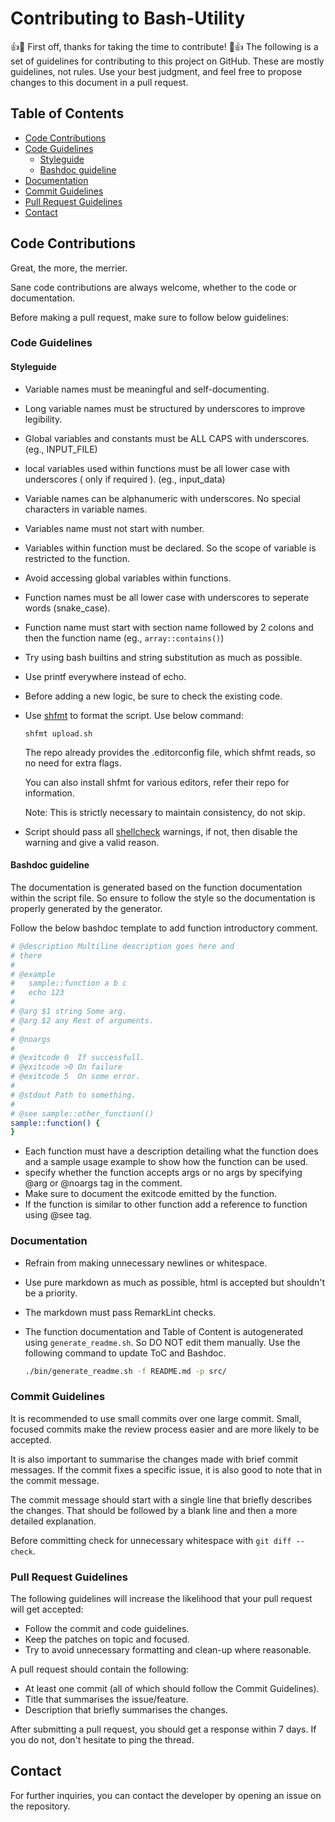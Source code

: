 # Contributing to Bash-Utility

:+1::tada: First off, thanks for taking the time to contribute! :tada::+1:
The following is a set of guidelines for contributing to this project on GitHub. These are mostly guidelines, not rules. Use your best judgment, and feel free to propose changes to this document in a pull request.

## Table of Contents
- [Code Contributions](#code-contributions)
- [Code Guidelines](#code-guidelines)
    - [Styleguide](#styleguide)
    - [Bashdoc guideline](#bashdoc-guideline)
- [Documentation](#documentation)
- [Commit Guidelines](#commit-guidelines)
- [Pull Request Guidelines](#pull-request-guidelines)
- [Contact](#contact)

## Code Contributions

Great, the more, the merrier.

Sane code contributions are always welcome, whether to the code or documentation.

Before making a pull request, make sure to follow below guidelines:

### Code Guidelines

#### Styleguide
- Variable names must be meaningful and self-documenting.
- Long variable names must be structured by underscores to improve legibility.
- Global variables and constants must be ALL CAPS with underscores. (eg., INPUT_FILE)
- local variables used within functions must be all lower case with underscores ( only if required ). (eg., input_data)
- Variable names can be alphanumeric with underscores. No special characters in variable names.
- Variables name must not start with number.
- Variables within function must be declared. So the scope of variable is restricted to the function.
- Avoid accessing global variables within functions.
- Function names must be all lower case with underscores to seperate words (snake_case).
- Function name must start with section name followed by 2 colons and then the function name  (eg., `array::contains()`)
- Try using bash builtins and string substitution as much as possible.
- Use printf everywhere instead of echo.
- Before adding a new logic, be sure to check the existing code.
- Use [shfmt](https://github.com/mvdan/sh) to format the script. Use below command:

    ```shell
    shfmt upload.sh
    ```

    The repo already provides the .editorconfig file, which shfmt reads, so no need for extra flags.

    You can also install shfmt for various editors, refer their repo for information.

    Note: This is strictly necessary to maintain consistency, do not skip.

- Script should pass all [shellcheck](https://www.shellcheck.net/) warnings, if not, then disable the warning and give a valid reason.
#### Bashdoc guideline
The documentation is generated based on the function documentation within the script file. So ensure to follow the style so the documentation is 
properly generated by the generator.

Follow the below bashdoc template to add function introductory comment.

```bash
# @description Multiline description goes here and
# there
#
# @example
#   sample::function a b c
#   echo 123
#
# @arg $1 string Some arg.
# @arg $2 any Rest of arguments.
#
# @noargs
#
# @exitcode 0  If successfull.
# @exitcode >0 On failure
# @exitcode 5  On some error.
#
# @stdout Path to something.
#
# @see sample::other_function(()
sample::function() {
}
```

- Each function must have a description detailing what the function does and a sample usage example to show how the function can be used.
- specify whether the function accepts args or no args by specifying @arg or @noargs tag in the comment.
- Make sure to document the exitcode emitted by the function.
- If the function is similar to other function add a reference to function using @see tag.

### Documentation
- Refrain from making unnecessary newlines or whitespace.
- Use pure markdown as much as possible, html is accepted but shouldn't be a priority.
- The markdown must pass RemarkLint checks.
- The function documentation and Table of Content is autogenerated using `generate_readme.sh`. So DO NOT edit them manually. Use the following command to update ToC and Bashdoc.
  
    ```bash
    ./bin/generate_readme.sh -f README.md -p src/
    ```

### Commit Guidelines

It is recommended to use small commits over one large commit. Small, focused commits make the review process easier and are more likely to be accepted.

It is also important to summarise the changes made with brief commit messages. If the commit fixes a specific issue, it is also good to note that in the commit message.

The commit message should start with a single line that briefly describes the changes. That should be followed by a blank line and then a more detailed explanation.

Before committing check for unnecessary whitespace with `git diff --check`.

### Pull Request Guidelines

The following guidelines will increase the likelihood that your pull request will get accepted:

- Follow the commit and code guidelines.
- Keep the patches on topic and focused.
- Try to avoid unnecessary formatting and clean-up where reasonable.

A pull request should contain the following:

- At least one commit (all of which should follow the Commit Guidelines).
- Title that summarises the issue/feature.
- Description that briefly summarises the changes.

After submitting a pull request, you should get a response within 7 days. If you do not, don't hesitate to ping the thread.

## Contact

For further inquiries, you can contact the developer by opening an issue on the repository.
